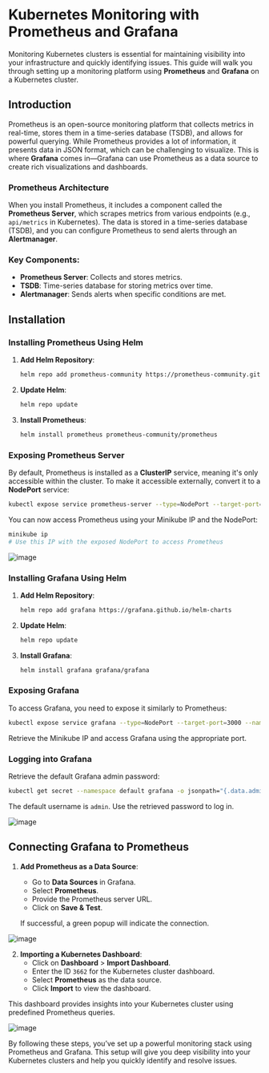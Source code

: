 
# Kubernetes Monitoring with Prometheus and Grafana

Monitoring Kubernetes clusters is essential for maintaining visibility into your infrastructure and quickly identifying issues. This guide will walk you through setting up a monitoring platform using **Prometheus** and **Grafana** on a Kubernetes cluster.

## Introduction

Prometheus is an open-source monitoring platform that collects metrics in real-time, stores them in a time-series database (TSDB), and allows for powerful querying. While Prometheus provides a lot of information, it presents data in JSON format, which can be challenging to visualize. This is where **Grafana** comes in—Grafana can use Prometheus as a data source to create rich visualizations and dashboards.

### Prometheus Architecture

When you install Prometheus, it includes a component called the **Prometheus Server**, which scrapes metrics from various endpoints (e.g., `api/metrics` in Kubernetes). The data is stored in a time-series database (TSDB), and you can configure Prometheus to send alerts through an **Alertmanager**.

### Key Components:
- **Prometheus Server**: Collects and stores metrics.
- **TSDB**: Time-series database for storing metrics over time.
- **Alertmanager**: Sends alerts when specific conditions are met.

## Installation

### Installing Prometheus Using Helm

1. **Add Helm Repository**:
   ```bash
   helm repo add prometheus-community https://prometheus-community.github.io/helm-charts
   ```

2. **Update Helm**:
   ```bash
   helm repo update
   ```

3. **Install Prometheus**:
   ```bash
   helm install prometheus prometheus-community/prometheus
   ```

### Exposing Prometheus Server

By default, Prometheus is installed as a **ClusterIP** service, meaning it's only accessible within the cluster. To make it accessible externally, convert it to a **NodePort** service:

```bash
kubectl expose service prometheus-server --type=NodePort --target-port=9090 --name=prometheus-server-ext
```

You can now access Prometheus using your Minikube IP and the NodePort:

```bash
minikube ip
# Use this IP with the exposed NodePort to access Prometheus
```

![image](https://github.com/user-attachments/assets/ce6b4f53-4de6-4503-89fe-d42c17f89a7b)

### Installing Grafana Using Helm

1. **Add Helm Repository**:
   ```bash
   helm repo add grafana https://grafana.github.io/helm-charts
   ```

2. **Update Helm**:
   ```bash
   helm repo update
   ```

3. **Install Grafana**:
   ```bash
   helm install grafana grafana/grafana
   ```

### Exposing Grafana

To access Grafana, you need to expose it similarly to Prometheus:

```bash
kubectl expose service grafana --type=NodePort --target-port=3000 --name=grafana-ext
```

Retrieve the Minikube IP and access Grafana using the appropriate port.

### Logging into Grafana

Retrieve the default Grafana admin password:

```bash
kubectl get secret --namespace default grafana -o jsonpath="{.data.admin-password}" | base64 --decode ; echo
```

The default username is `admin`. Use the retrieved password to log in.

![image](https://github.com/user-attachments/assets/568194ed-b538-42ee-a669-474e1e4af923)

## Connecting Grafana to Prometheus

1. **Add Prometheus as a Data Source**:
   - Go to **Data Sources** in Grafana.
   - Select **Prometheus**.
   - Provide the Prometheus server URL.
   - Click on **Save & Test**.

   If successful, a green popup will indicate the connection.

![image](https://github.com/user-attachments/assets/3226ed1b-80d4-4a71-8418-91a98f4c75b0)

2. **Importing a Kubernetes Dashboard**:
   - Click on **Dashboard** > **Import Dashboard**.
   - Enter the ID `3662` for the Kubernetes cluster dashboard.
   - Select **Prometheus** as the data source.
   - Click **Import** to view the dashboard.

This dashboard provides insights into your Kubernetes cluster using predefined Prometheus queries.

![image](https://github.com/user-attachments/assets/4b3b3355-c45c-4e18-b40b-0596a5cf1f25)


By following these steps, you’ve set up a powerful monitoring stack using Prometheus and Grafana. This setup will give you deep visibility into your Kubernetes clusters and help you quickly identify and resolve issues.

